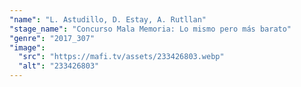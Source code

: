 ```yaml
---
"name": "L. Astudillo, D. Estay, A. Rutllan"
"stage_name": "Concurso Mala Memoria: Lo mismo pero más barato"
"genre": "2017_307"
"image":
  "src": "https://mafi.tv/assets/233426803.webp"
  "alt": "233426803"
---
```

